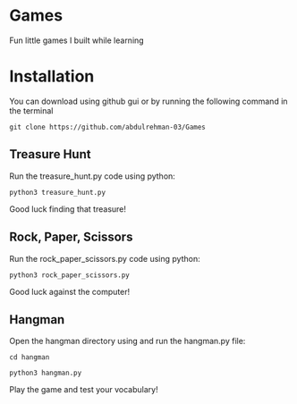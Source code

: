 # Games
Fun little games I built while learning


# Installation

You can download using github gui or by running the following command in the terminal

`git clone https://github.com/abdulrehman-03/Games`


## Treasure Hunt

Run the treasure_hunt.py code using python:

`python3 treasure_hunt.py`

Good luck finding that treasure!


## Rock, Paper, Scissors

Run the rock_paper_scissors.py code using python:

`python3 rock_paper_scissors.py`

Good luck against the computer!


## Hangman

Open the hangman directory using and run the hangman.py file:

`cd hangman`

`python3 hangman.py`

Play the game and test your vocabulary!
